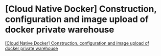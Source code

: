 # [Cloud Native Docker] Construction, configuration and image upload of docker private warehouse
[[Cloud Native Docker] Construction, configuration and image upload of docker private warehouse](https://aiwithcloud.com/2022/09/15/cloud_native_docker_construction_configuration_and_image_upload_of_docker_private_warehouse/)